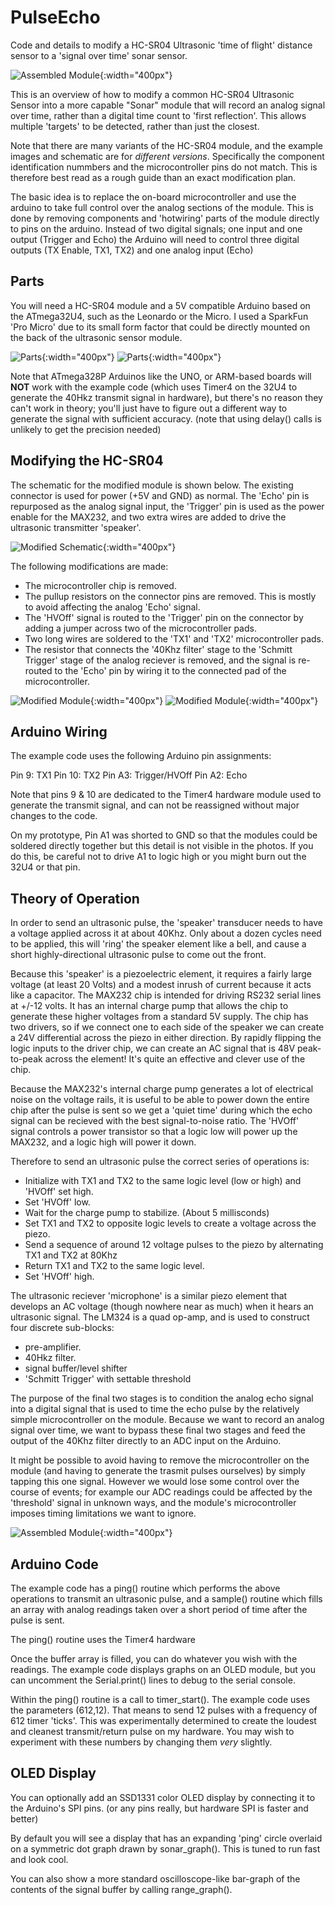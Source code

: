 # PulseEcho
Code and details to modify a HC-SR04 Ultrasonic 'time of flight' distance sensor to a 'signal over time' sonar sensor.

![Assembled Module](assembled_2.jpg){:width="400px"}

This is an overview of how to modify a common HC-SR04 Ultrasonic Sensor into a more capable "Sonar" module that will record an analog signal over time, rather than a digital time count to 'first reflection'. This allows multiple 'targets' to be detected, rather than just the closest.

Note that there are many variants of the HC-SR04 module, and the example images and schematic are for _different versions_. Specifically the component identification nummbers and the microcontroller pins do not match. This is therefore best read as a rough guide than an exact modification plan.

The basic idea is to replace the on-board microcontroller and use the arduino to take full control over the analog sections of the module. This is done by removing components and 'hotwiring' parts of the module directly to pins on the arduino. Instead of two digital signals; one input and one output (Trigger and Echo) the Arduino will need to control three digital outputs (TX Enable, TX1, TX2) and one analog input (Echo)

## Parts
You will need a HC-SR04 module and a 5V compatible Arduino based on the ATmega32U4, such as the Leonardo or the Micro. I used a SparkFun 'Pro Micro' due to its small form factor that could be directly mounted on the back of the ultrasonic sensor module. 

![Parts](parts_1.jpg){:width="400px"}
![Parts](parts_2.jpg){:width="400px"}

Note that ATmega328P Arduinos like the UNO, or ARM-based boards will **NOT** work with the example code (which uses Timer4 on the 32U4 to generate the 40Hkz transmit signal in hardware), but there's no reason they can't work in theory; you'll just have to figure out a different way to generate the signal with sufficient accuracy. (note that using delay() calls is unlikely to get the precision needed)

## Modifying the HC-SR04

The schematic for the modified module is shown below. The existing connector is used for power (+5V and GND) as normal. The 'Echo' pin is repurposed as the analog signal input, the 'Trigger' pin is used as the power enable for the MAX232, and two extra wires are added to drive the ultrasonic transmitter 'speaker'. 

![Modified Schematic](HCSR02_schematic.jpg){:width="400px"}

The following modifications are made:
* The microcontroller chip is removed.
* The pullup resistors on the connector pins are removed. This is mostly to avoid affecting the analog 'Echo' signal.
* The 'HVOff' signal is routed to the 'Trigger' pin on the connector by adding a jumper across two of the microcontroller pads.
* Two long wires are soldered to the 'TX1' and 'TX2' microcontroller pads.
* The resistor that connects the '40Khz filter' stage to the 'Schmitt Trigger' stage of the analog reciever is removed, and the signal is re-routed to the 'Echo' pin by wiring it to the connected pad of the microcontroller.

![Modified Module](modified_1.jpg){:width="400px"}
![Modified Module](modified_1.jpg){:width="400px"}

## Arduino Wiring
The example code uses the following Arduino pin assignments:

Pin 9:  TX1
Pin 10: TX2
Pin A3: Trigger/HVOff
Pin A2: Echo

Note that pins 9 & 10 are dedicated to the Timer4 hardware module used to generate the transmit signal, and can not be reassigned without major changes to the code. 

On my prototype, Pin A1 was shorted to GND so that the modules could be soldered directly together but this detail is not visible in the photos. If you do this, be careful not to drive A1 to logic high or you might burn out the 32U4 or that pin.

## Theory of Operation

In order to send an ultrasonic pulse, the 'speaker' transducer needs to have a voltage applied across it at about 40Khz. Only about a dozen cycles need to be applied, this will 'ring' the speaker element like a bell, and cause a short highly-directional ultrasonic pulse to come out the front.

Because this 'speaker' is a piezoelectric element, it requires a fairly large voltage (at least 20 Volts) and a modest inrush of current because it acts like a capacitor. The MAX232 chip is intended for driving RS232 serial lines at +/-12 volts. It has an internal charge pump that allows the chip to generate these higher voltages from a standard 5V supply. The chip has two drivers, so if we connect one to each side of the speaker we can create a 24V differential across the piezo in either direction. By rapidly flipping the logic inputs to the driver chip, we can create an AC signal that is 48V peak-to-peak across the element! It's quite an effective and clever use of the chip.

Because the MAX232's internal charge pump generates a lot of electrical noise on the voltage rails, it is useful to be able to power down the entire chip after the pulse is sent so we get a 'quiet time' during which the echo signal can be recieved with the best signal-to-noise ratio. The 'HVOff' signal controls a power transistor so that a logic low will power up the MAX232, and a logic high will power it down.

Therefore to send an ultrasonic pulse the correct series of operations is:
* Initialize with TX1 and TX2 to the same logic level (low or high) and 'HVOff' set high.
* Set 'HVOff' low.
* Wait for the charge pump to stabilize. (About 5 millisconds)
* Set TX1 and TX2 to opposite logic levels to create a voltage across the piezo.
* Send a sequence of around 12 voltage pulses to the piezo by alternating TX1 and TX2 at 80Khz
* Return TX1 and TX2 to the same logic level.
* Set 'HVOff' high.

The ultrasonic reciever 'microphone' is a similar piezo element that develops an AC voltage (though nowhere near as much) when it hears an ultrasonic signal. The LM324 is a quad op-amp, and is used to construct four discrete sub-blocks:
* pre-amplifier.
* 40Hkz filter.
* signal buffer/level shifter
* 'Schmitt Trigger' with settable threshold

The purpose of the final two stages is to condition the analog echo signal into a digital signal that is used to time the echo pulse by the relatively simple microcontroller on the module. Because we want to record an analog signal over time, we want to bypass these final two stages and feed the output of the 40Khz filter directly to an ADC input on the Arduino.

It might be possible to avoid having to remove the microcontroller on the module (and having to generate the trasmit pulses ourselves) by simply tapping this one signal. However we would lose some control over the course of events; for example our ADC readings could be affected by the 'threshold' signal in unknown ways, and the module's microcontroller imposes timing limitations we want to ignore.


![Assembled Module](assembled_1.jpg){:width="400px"}

## Arduino Code
The example code has a ping() routine which performs the above operations to transmit an ultrasonic pulse, and a sample() routine which fills an array with analog readings taken over a short period of time after the pulse is sent.

The ping() routine uses the Timer4 hardware 

Once the buffer array is filled, you can do whatever you wish with the readings. The example code displays graphs on an OLED module, but you can uncomment the Serial.print() lines to debug to the serial console.

Within the ping() routine is a call to timer_start(). The example code uses the parameters (612,12). That means to send 12 pulses with a frequency of 612 timer 'ticks'. This was experimentally determined to create the loudest and cleanest transmit/return pulse on my hardware. You may wish to experiment with these numbers by changing them _very_ slightly.

## OLED Display
You can optionally add an SSD1331 color OLED display by connecting it to the Arduino's SPI pins. (or any pins really, but hardware SPI is faster and better) 

By default you will see a display that has an expanding 'ping' circle overlaid on a symmetric dot graph drawn by sonar_graph(). This is tuned to run fast and look cool.

You can also show a more standard oscilloscope-like bar-graph of the contents of the signal buffer by calling range_graph(). 
